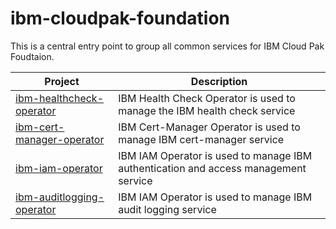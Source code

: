 # ibm-cloudpak-foundation

This is a central entry point to group all common services for IBM Cloud Pak Foudtaion.

| Project                                                                                                                                                                                                            | Description                         |
| -------------------------------------  | --------------------------------|
| [ibm-healthcheck-operator](https://github.com/IBM/ibm-healthcheck-operator)| IBM Health Check Operator is used to manage the IBM health check service |
| [ibm-cert-manager-operator](https://github.com/IBM/ibm-cert-manager-operator) | IBM Cert-Manager Operator is used to manage IBM cert-manager service |
| [ibm-iam-operator](https://github.com/IBM/ibm-iam-operator) | IBM IAM Operator is used to manage IBM authentication and access management service |
| [ibm-auditlogging-operator](https://github.com/IBM/ibm-auditlogging-operator) | IBM IAM Operator is used to manage IBM audit logging service |
